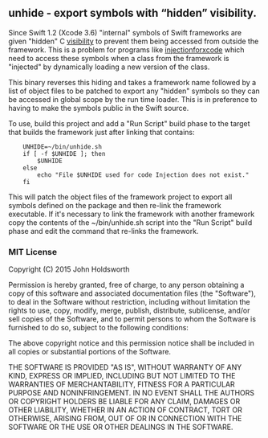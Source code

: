 ## unhide - export symbols with “hidden” visibility.

Since Swift 1.2 (Xcode 3.6) "internal" symbols of Swift frameworks are
given "hidden" C [visibility](https://developer.apple.com/library/mac/documentation/DeveloperTools/Conceptual/CppRuntimeEnv/Articles/SymbolVisibility.html)
to prevent them being accessed from outside the framework.
This is a problem for programs like 
[injectionforxcode](https://github.com/johnno1962/injectionforxcode)
which need to access these symbols when a class from the framework 
is "injected" by dynamically loading a new version of the class.

This binary reverses this hiding and takes a framework name followed
by a list of object files to be patched to export any "hidden" symbols
so they can be accessed in global scope by the run time loader. This is
in preference to having to make the symbols public in the Swift source.

To use, build this project and add a "Run Script" build phase to the
target that builds the framework just after linking that contains:

```shell
    UNHIDE=~/bin/unhide.sh
    if [ -f $UNHIDE ]; then
        $UNHIDE
    else
        echo "File $UNHIDE used for code Injection does not exist."
    fi
```

This will patch the object files of the framework project to export all
symbols defined on the package and then re-link the framework executable.
If it's necessary to link the framework with another framework copy the
contents of the ~/bin/unhide.sh script into the "Run Script" build phase
and edit the command that re-links the framework. 

### MIT License

Copyright (C) 2015 John Holdsworth

Permission is hereby granted, free of charge, to any person obtaining a copy of this software and associated documentation files (the "Software"), to deal in the Software without restriction, including without limitation the rights to use, copy, modify, merge, publish, distribute, sublicense, and/or sell copies of the Software, and to permit persons to whom the Software is furnished to do so, subject to the following conditions:

The above copyright notice and this permission notice shall be included in all copies or substantial portions of the Software.

THE SOFTWARE IS PROVIDED "AS IS", WITHOUT WARRANTY OF ANY KIND, EXPRESS OR IMPLIED, INCLUDING BUT NOT LIMITED TO THE WARRANTIES OF MERCHANTABILITY, FITNESS FOR A PARTICULAR PURPOSE AND NONINFRINGEMENT. IN NO EVENT SHALL THE AUTHORS OR COPYRIGHT HOLDERS BE LIABLE FOR ANY CLAIM, DAMAGES OR OTHER LIABILITY, WHETHER IN AN ACTION OF CONTRACT, TORT OR OTHERWISE, ARISING FROM, OUT OF OR IN CONNECTION WITH THE SOFTWARE OR THE USE OR OTHER DEALINGS IN THE SOFTWARE.


